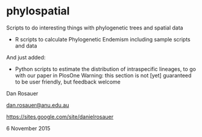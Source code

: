 # phylospatial
Scripts to do interesting things with phylogenetic trees and spatial data

* R scripts to calculate Phylogenetic Endemism
	including sample scripts and data
  
And just added:
  
* Python scripts to estimate the distribution of intraspecific lineages, to go with our paper in PlosOne
  Warning: this section is not [yet] guaranteed to be user friendly, but feedback welcome
  

Dan Rosauer<p>
dan.rosauer@anu.edu.au<p>
https://sites.google.com/site/danielrosauer<p>

6 November 2015

